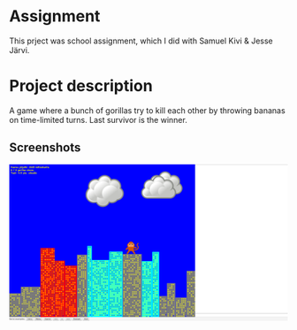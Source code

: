 # Assignment
This prject was school assignment, which I did with Samuel Kivi & Jesse Järvi.

# Project description
A game where a bunch of gorillas try to kill each other by throwing bananas on time-limited turns. Last survivor is the winner.


## Screenshots

![Game](web/screenshot1.png)
